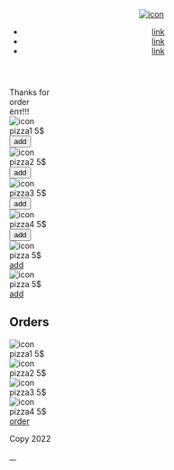 <!DOCTYPE html>
<html lang="en">
<head>
   <meta charset="UTF-8">
   <meta http-equiv="X-UA-Compatible" content="IE=edge">
   <meta name="viewport" content="width=device-width, initial-scale=1.0">
   <link rel="stylesheet" href="css/style.css">
   <link rel="stylesheet" href="css/media.css">
   <title>Self 11</title>
</head>
<body>
   <div class="rety">
      <div class="wrapper">
         <header class="header">
            <a href="#" class="logo">
               <img src="img/logo.png" alt="icon">
            </a>
            <nav class="header_menu">
               <ul class="header_list">
                  <li>
                     <a href="#" class="header_link">
                        link
                     </a>
                  </li>
                  <li>
                     <a href="#" class="header_link">
                        link
                     </a>
                  </li>
                  <li>
                     <a href="#" class="header_link">
                        link
                     </a>
                  </li>
               </ul>
            </nav>
         </header>
         <div id="pop" class="tan">
            <div class="thank">Thanks for
               <br>order
               <br>ёпт!!!
               <div onclick="show6()" id="close" class="btn5">
                  <div class="close"></div>
               </div>
            </div>
         </div>
         <main id="main" class="main">
            <div id="content" class="content">
               <div class="content_gallery">
                  <div class="gallery_items">
                     <div class="gallery_item">
                        <img src="img/pizza.png" alt="icon">
                        <div class="prize1">
                           <div class="prize_text">pizza1 5$</div>
                           <button onclick="show()" class="prize_btn">add</button>
                        </div>
                     </div>
                     <div class="gallery_item">
                        <img src="img/pizza.png" alt="icon">
                        <div class="prize1">
                           <div class="prize_text">pizza2 5$</div>
                           <button onclick="show2()" class="prize_btn">add</button>
                        </div>
                     </div>
                     <div class="gallery_item">
                        <img src="img/pizza.png" alt="icon">
                        <div class="prize1">
                           <div class="prize_text">pizza3 5$</div>
                           <button onclick="show3()" class="prize_btn">add</button>
                        </div>
                     </div>
                     <div class="gallery_item">
                        <img src="img/pizza.png" alt="icon">
                        <div class="prize1">
                           <div class="prize_text">pizza4 5$</div>
                           <button onclick="show4()" class="prize_btn">add</button>
                        </div>
                     </div>
                     <div class="gallery_item">
                        <img src="img/pizza.png" alt="icon">
                        <div class="prize1">
                           <div class="prize_text">pizza 5$</div>
                           <a href="#" class="prize_btn">add</a>
                        </div>
                     </div>
                     <div class="gallery_item">
                        <img src="img/pizza.png" alt="icon">
                        <div class="prize1">
                           <div class="prize_text">pizza 5$</div>
                           <a href="#" class="prize_btn">add</a>
                        </div>
                     </div>
                  </div>
               </div>
            </div>
            <aside id="popup" class="sidebar">
               <div onclick="show5()" id="close" class="btn4">
                  <div class="close"></div>
               </div>
               <h1 class="title">Orders</h1>
               <div class="piz">
                  <div id="pizza1" class="pizza1 pizza">
                     <div class="pizza_img">
                        <img id="img" src="img/pizza.png" alt="icon">
                     </div>
                     <div class="pizza_text">
                        pizza1 5$
                     </div>
                  </div>
                  <div id="pizza2" class="pizza2 pizza">
                     <div class="pizza_img">
                        <img src="img/pizza.png" alt="icon">
                     </div>
                     <div class="pizza_text">
                        pizza2 5$
                     </div>
                  </div>
                  <div id="pizza3" class="pizza3 pizza">
                     <div class="pizza_img">
                        <img src="img/pizza.png" alt="icon">
                     </div>
                     <div class="pizza_text">
                        pizza3 5$
                     </div>
                  </div>
                  <div id="pizza4" class="pizza4 pizza">
                     <div class="pizza_img">
                        <img src="img/pizza.png" alt="icon">
                     </div>
                     <div class="pizza_text">
                        pizza4 5$
                     </div>
                  </div>
               </div>
               <div class="btn1">
                  <a onclick="show1()" href="#" class="order">order</a>
               </div>
            </aside>
         </main>
         <footer class="footer">
            <p class="footer_text">
               Copy 2022
            </p>
            <div class="footer_soces">
               <a href="#" class="soc_link">
                  <img src="img/soc1.png" alt="">
               </a>
               <a href="#" class="soc_link">
                  <img src="img/soc2.png" alt="">
               </a>
               <a href="#" class="soc_link">
                  <img src="img/soc3.png" alt="">
               </a>
               <a href="#" class="soc_link">
                  <img src="img/soc4.png" alt="">
               </a>
            </div>
         </footer>
      </div>
      </div>
   <script>
      let popup = document.getElementById('popup');
      let main = document.getElementById('main');
      let pizza1 = document.getElementById('pizza1');
      let pizza2 = document.getElementById('pizza2');
      let pizza3 = document.getElementById('pizza3');
      let pizza4 = document.getElementById('pizza4');
      let img = document.getElementById('img');
      let content = document.getElementById('content');

      let pop = document.getElementById('pop');


      function show(){
         popup.classList.add('show');
         main.classList.add('tran');
         pizza1.classList.add('show3');
         pizza1.classList.add('flex');
         content.classList.add('down');
      }
      function show1(){
         popup.classList.remove('show');
         main.classList.remove('tran');
         pizza1.classList.remove('show3');
         pizza1.classList.remove('flex');
         pizza2.classList.remove('show3');
         pizza2.classList.remove('flex');
         pizza3.classList.remove('show3');
         pizza3.classList.remove('flex');
         pizza4.classList.remove('show3');
         pizza4.classList.remove('flex');
         content.classList.remove('down');
         pop.classList.add('open');
      }

      function show6(){
         pop.classList.remove('open');
      }

      function show5(){
         popup.classList.remove('show');
         main.classList.remove('tran');
         pizza1.classList.remove('show3');
         pizza1.classList.remove('flex');
         pizza2.classList.remove('show3');
         pizza2.classList.remove('flex');
         pizza3.classList.remove('show3');
         pizza3.classList.remove('flex');
         pizza4.classList.remove('show3');
         pizza4.classList.remove('flex');
         content.classList.remove('down');
      }

      function show2(){
         popup.classList.add('show');
         main.classList.add('tran');
         pizza2.classList.add('show3');
         pizza2.classList.add('flex');
         content.classList.add('down');
      }
      function show3(){
         popup.classList.add('show');
         main.classList.add('tran');
         pizza3.classList.add('show3');
         pizza3.classList.add('flex');
         content.classList.add('down');
      }
      function show4(){
         popup.classList.add('show');
         main.classList.add('tran');
         pizza4.classList.add('show3');
         pizza4.classList.add('flex');
         content.classList.add('down');
      }
   </script>
   <script src="js/jquery-1.9.1.min.js"></script>
   <script src="js/main.js"></script>
</body>
</html>

